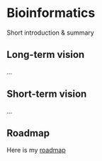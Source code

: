 # Bioinformatics

Short introduction & summary

## Long-term vision 
...

## Short-term vision
...

## Roadmap

Here is my [roadmap](https://github.com/Kinyugo/test-repo/blob/main/roadmap.md)
